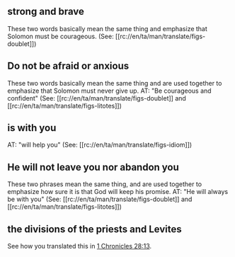 ## strong and brave ##

These two words basically mean the same thing and emphasize that Solomon must be courageous. (See: [[rc://en/ta/man/translate/figs-doublet]])

## Do not be afraid or anxious ##

These two words basically mean the same thing and are used together to emphasize that Solomon must never give up. AT: "Be courageous and confident" (See: [[rc://en/ta/man/translate/figs-doublet]] and [[rc://en/ta/man/translate/figs-litotes]])

## is with you ##

AT: "will help you" (See: [[rc://en/ta/man/translate/figs-idiom]])

## He will not leave you nor abandon you ##

These two phrases mean the same thing, and are used together to emphasize how sure it is that God will keep his promise. AT: "He will always be with you" (See: [[rc://en/ta/man/translate/figs-doublet]] and [[rc://en/ta/man/translate/figs-litotes]])

## the divisions of the priests and Levites ##

See how you translated this in [1 Chronicles 28:13](./13.md).